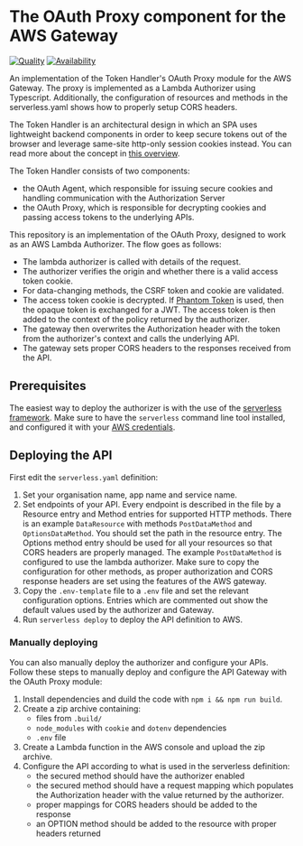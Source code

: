 # The OAuth Proxy component for the AWS Gateway

[![Quality](https://img.shields.io/badge/quality-demo-red)](https://curity.io/resources/code-examples/status/) 
[![Availability](https://img.shields.io/badge/availability-source-blue)](https://curity.io/resources/code-examples/status/)

An implementation of the Token Handler's OAuth Proxy module for the AWS Gateway. The proxy is implemented as a Lambda Authorizer using Typescript.
Additionally, the configuration of resources and methods in the serverless.yaml shows how to properly setup CORS headers.

The Token Handler is an architectural design in which an SPA uses lightweight backend components in order to keep secure tokens out of the browser and
leverage same-site http-only session cookies instead. You can read more about the concept in [this overview](https://curity.io/resources/learn/token-handler-overview/).

The Token Handler consists of two components:
   - the OAuth Agent, which responsible for issuing secure cookies and handling communication with the Authorization Server
   - the OAuth Proxy, which is responsible for decrypting cookies and passing access tokens to the underlying APIs.

This repository is an implementation of the OAuth Proxy, designed to work as an AWS Lambda Authorizer. The flow goes as follows:

- The lambda authorizer is called with details of the request.
- The authorizer verifies the origin and whether there is a valid access token cookie.
- For data-changing methods, the CSRF token and cookie are validated.
- The access token cookie is decrypted. If [Phantom Token](https://curity.io/resources/learn/phantom-token-pattern) is used, then
  the opaque token is exchanged for a JWT. The access token is then added to the context of the policy returned by the authorizer.
- The gateway then overwrites the Authorization header with the token from the authorizer's context and calls the underlying API.
- The gateway sets proper CORS headers to the responses received from the API.

## Prerequisites

The easiest way to deploy the authorizer is with the use of the [serverless framework](https://www.serverless.com). Make sure to have the `serverless` command line tool installed, and configured it with your [AWS credentials](https://www.serverless.com/framework/docs/providers/aws/guide/credentials).

## Deploying the API

First edit the `serverless.yaml` definition:

1. Set your organisation name, app name and service name.
2. Set endpoints of your API. Every endpoint is described in the file by a Resource entry and Method entries for supported HTTP methods.
   There is an example `DataResource` with methods `PostDataMethod` and `OptionsDataMethod`. You should set the path in the resource entry.
   The Options method entry should be used for all your resources so that CORS headers are properly managed. The example `PostDataMethod` is configured
   to use the lambda authorizer. Make sure to copy the configuration for other methods, as proper authorization and CORS response headers are set using
   the features of the AWS gateway.
3. Copy the `.env-template` file to a `.env` file and set the relevant configuration options. Entries which are commented out show the default values used
   by the authorizer and Gateway.
4. Run `serverless deploy` to deploy the API definition to AWS.

### Manually deploying

You can also manually deploy the authorizer and configure your APIs. Follow these steps to manually deploy and configure the API Gateway with the OAuth Proxy module:

1. Install dependencies and duild the code with `npm i && npm run build`.
2. Create a zip archive containing:
   - files from `.build/`
   - `node_modules` with `cookie` and `dotenv` dependencies
   - `.env` file
3. Create a Lambda function in the AWS console and upload the zip archive.
4. Configure the API according to what is used in the serverless definition:
   - the secured method should have the authorizer enabled
   - the secured method should have a request mapping which populates the Authorization header with the value returned by the authorizer.
   - proper mappings for CORS headers should be added to the response
   - an OPTION method should be added to the resource with proper headers returned
